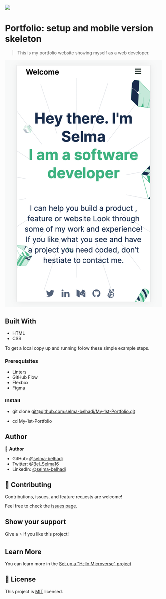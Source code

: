 ![](https://img.shields.io/badge/Microverse-blueviolet)

# Portfolio: setup and mobile version skeleton 

> This is my portfolio website showing myself as a web developer. 

![screenshot](./images/portfoliomobileversion.png)

## Built With

- HTML
- CSS


To get a local copy up and running follow these simple example steps.

### Prerequisites
- Linters
- GitHub Flow
- Flexbox
- Figma


### Install
- git clone [git@github.com:selma-belhadj/My-1st-Portfolio.git](git@github.com:selma-belhadj/My-1st-Portfolio.git)

- cd My-1st-Portfolio


## Author

👤 **Author**

- GitHub: [@selma-belhadj](https://github.com/selma-belhadj)
- Twitter: [@Bel_Selma16](https://twitter.com/Bel_Selma16)
- LinkedIn: [@selma-belhadj](https://www.linkedin.com/in/selma-belhadj/)



## 🤝 Contributing

Contributions, issues, and feature requests are welcome!

Feel free to check the [issues page](../../issues/).

## Show your support

Give a ⭐️ if you like this project!

## Learn More

You can learn more in the [Set up a "Hello Microverse" project](https://github.com/microverseinc/curriculum-transversal-skills/blob/main/documentation/hello_microverse_project.md)

## 📝 License

This project is [MIT](./MIT.md) licensed.
